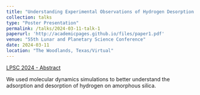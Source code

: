 ```yaml
---
title: "Understanding Experimental Observations of Hydrogen Desorption via Atomistic Modelling"
collection: talks
type: "Poster Presentation"
permalink: /talks/2024-03-11-talk-1
paperurl: 'http://academicpages.github.io/files/paper1.pdf'
venue: "55th Lunar and Planetary Science Conference"
date: 2024-03-11
location: "The Woodlands, Texas/Virtual"
---
```


[LPSC 2024 - Abstract](https://www.hou.usra.edu/meetings/lpsc2024/pdf/1161.pdf)

We used molecular dynamics simulations to better understand the adsorption and desorption of hydrogen on amorphous silica. 

